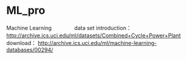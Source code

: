 # ML_pro
Machine Learning
　　　　data set introduction： http://archive.ics.uci.edu/ml/datasets/Combined+Cycle+Power+Plant
　　　　download： http://archive.ics.uci.edu/ml/machine-learning-databases/00294/
